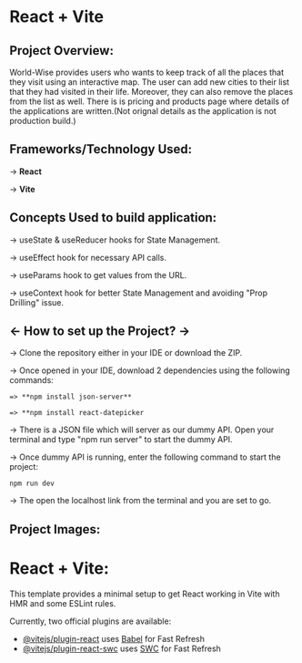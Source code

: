 # React + Vite

## Project Overview:

World-Wise provides users who wants to keep track of all the places that they visit using an interactive map. The user can add new cities to their list that they had visited in their life. Moreover, they can also remove the places from the list as well. There is is pricing and products page where details of the applications are written.(Not orignal details as the application is not production build.)

## Frameworks/Technology Used:

-> **React**

-> **Vite**

## Concepts Used to build application:

-> useState & useReducer hooks for State Management.

-> useEffect hook for necessary API calls.

-> useParams hook to get values from the URL.

-> useContext hook for better State Management and avoiding "Prop Drilling" issue.

## <- How to set up the Project? ->

-> Clone the repository either in your IDE or download the ZIP.

-> Once opened in your IDE, download 2 dependencies using the following commands:

    => **npm install json-server**

    => **npm install react-datepicker

-> There is a JSON file which will server as our dummy API. Open your terminal and type "npm run server" to start the dummy API.

-> Once dummy API is running, enter the following command to start the project: 

    npm run dev

-> The open the localhost link from the terminal and you are set to go.


## Project Images:




# React + Vite:

This template provides a minimal setup to get React working in Vite with HMR and some ESLint rules.

Currently, two official plugins are available:

- [@vitejs/plugin-react](https://github.com/vitejs/vite-plugin-react/blob/main/packages/plugin-react/README.md) uses [Babel](https://babeljs.io/) for Fast Refresh
- [@vitejs/plugin-react-swc](https://github.com/vitejs/vite-plugin-react-swc) uses [SWC](https://swc.rs/) for Fast Refresh
